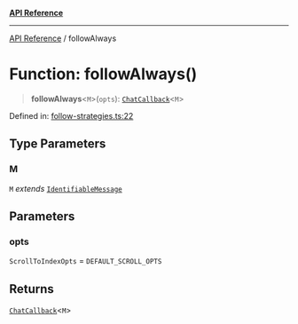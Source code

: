 [**API Reference**](../README.md)

***

[API Reference](../README.md) / followAlways

# Function: followAlways()

> **followAlways**\<`M`\>(`opts`): [`ChatCallback`](../type-aliases/ChatCallback.md)\<`M`\>

Defined in: [follow-strategies.ts:22](https://github.com/wix-incubator/chat-viewer/blob/15bf3285badb80da9e01685e151f498ed816c224/lib/follow-strategies.ts#L22)

## Type Parameters

### M

`M` *extends* [`IdentifiableMessage`](../type-aliases/IdentifiableMessage.md)

## Parameters

### opts

`ScrollToIndexOpts` = `DEFAULT_SCROLL_OPTS`

## Returns

[`ChatCallback`](../type-aliases/ChatCallback.md)\<`M`\>
